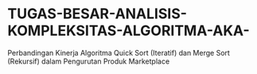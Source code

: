 # TUGAS-BESAR-ANALISIS-KOMPLEKSITAS-ALGORITMA-AKA-
Perbandingan Kinerja Algoritma Quick Sort (Iteratif) dan Merge Sort (Rekursif) dalam Pengurutan Produk Marketplace
